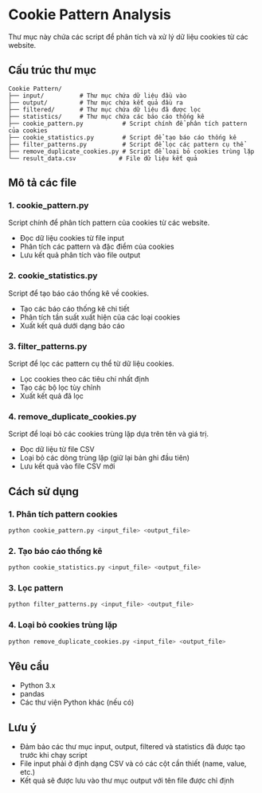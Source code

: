 # Cookie Pattern Analysis

Thư mục này chứa các script để phân tích và xử lý dữ liệu cookies từ các website.

## Cấu trúc thư mục

```
Cookie Pattern/
├── input/          # Thư mục chứa dữ liệu đầu vào
├── output/         # Thư mục chứa kết quả đầu ra
├── filtered/       # Thư mục chứa dữ liệu đã được lọc
├── statistics/     # Thư mục chứa các báo cáo thống kê
├── cookie_pattern.py           # Script chính để phân tích pattern của cookies
├── cookie_statistics.py        # Script để tạo báo cáo thống kê
├── filter_patterns.py          # Script để lọc các pattern cụ thể
├── remove_duplicate_cookies.py # Script để loại bỏ cookies trùng lặp
└── result_data.csv            # File dữ liệu kết quả
```

## Mô tả các file

### 1. cookie_pattern.py
Script chính để phân tích pattern của cookies từ các website.
- Đọc dữ liệu cookies từ file input
- Phân tích các pattern và đặc điểm của cookies
- Lưu kết quả phân tích vào file output

### 2. cookie_statistics.py
Script để tạo báo cáo thống kê về cookies.
- Tạo các báo cáo thống kê chi tiết
- Phân tích tần suất xuất hiện của các loại cookies
- Xuất kết quả dưới dạng báo cáo

### 3. filter_patterns.py
Script để lọc các pattern cụ thể từ dữ liệu cookies.
- Lọc cookies theo các tiêu chí nhất định
- Tạo các bộ lọc tùy chỉnh
- Xuất kết quả đã lọc

### 4. remove_duplicate_cookies.py
Script để loại bỏ các cookies trùng lặp dựa trên tên và giá trị.
- Đọc dữ liệu từ file CSV
- Loại bỏ các dòng trùng lặp (giữ lại bản ghi đầu tiên)
- Lưu kết quả vào file CSV mới

## Cách sử dụng

### 1. Phân tích pattern cookies
```bash
python cookie_pattern.py <input_file> <output_file>
```

### 2. Tạo báo cáo thống kê
```bash
python cookie_statistics.py <input_file> <output_file>
```

### 3. Lọc pattern
```bash
python filter_patterns.py <input_file> <output_file>
```

### 4. Loại bỏ cookies trùng lặp
```bash
python remove_duplicate_cookies.py <input_file> <output_file>
```

## Yêu cầu
- Python 3.x
- pandas
- Các thư viện Python khác (nếu có)

## Lưu ý
- Đảm bảo các thư mục input, output, filtered và statistics đã được tạo trước khi chạy script
- File input phải ở định dạng CSV và có các cột cần thiết (name, value, etc.)
- Kết quả sẽ được lưu vào thư mục output với tên file được chỉ định 
